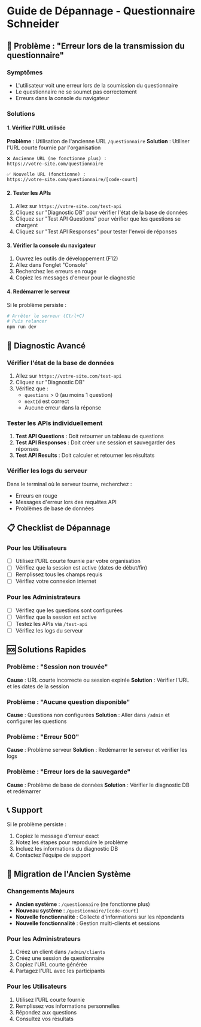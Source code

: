 # Guide de Dépannage - Questionnaire Schneider

## 🚨 Problème : "Erreur lors de la transmission du questionnaire"

### Symptômes
- L'utilisateur voit une erreur lors de la soumission du questionnaire
- Le questionnaire ne se soumet pas correctement
- Erreurs dans la console du navigateur

### Solutions

#### 1. Vérifier l'URL utilisée
**Problème** : Utilisation de l'ancienne URL `/questionnaire`
**Solution** : Utiliser l'URL courte fournie par l'organisation

```
❌ Ancienne URL (ne fonctionne plus) :
https://votre-site.com/questionnaire

✅ Nouvelle URL (fonctionne) :
https://votre-site.com/questionnaire/[code-court]
```

#### 2. Tester les APIs
1. Allez sur `https://votre-site.com/test-api`
2. Cliquez sur "Diagnostic DB" pour vérifier l'état de la base de données
3. Cliquez sur "Test API Questions" pour vérifier que les questions se chargent
4. Cliquez sur "Test API Responses" pour tester l'envoi de réponses

#### 3. Vérifier la console du navigateur
1. Ouvrez les outils de développement (F12)
2. Allez dans l'onglet "Console"
3. Recherchez les erreurs en rouge
4. Copiez les messages d'erreur pour le diagnostic

#### 4. Redémarrer le serveur
Si le problème persiste :
```bash
# Arrêter le serveur (Ctrl+C)
# Puis relancer
npm run dev
```

## 🔧 Diagnostic Avancé

### Vérifier l'état de la base de données
1. Allez sur `https://votre-site.com/test-api`
2. Cliquez sur "Diagnostic DB"
3. Vérifiez que :
   - `questions` > 0 (au moins 1 question)
   - `nextId` est correct
   - Aucune erreur dans la réponse

### Tester les APIs individuellement
1. **Test API Questions** : Doit retourner un tableau de questions
2. **Test API Responses** : Doit créer une session et sauvegarder des réponses
3. **Test API Results** : Doit calculer et retourner les résultats

### Vérifier les logs du serveur
Dans le terminal où le serveur tourne, recherchez :
- Erreurs en rouge
- Messages d'erreur lors des requêtes API
- Problèmes de base de données

## 📋 Checklist de Dépannage

### Pour les Utilisateurs
- [ ] Utilisez l'URL courte fournie par votre organisation
- [ ] Vérifiez que la session est active (dates de début/fin)
- [ ] Remplissez tous les champs requis
- [ ] Vérifiez votre connexion internet

### Pour les Administrateurs
- [ ] Vérifiez que les questions sont configurées
- [ ] Vérifiez que la session est active
- [ ] Testez les APIs via `/test-api`
- [ ] Vérifiez les logs du serveur

## 🆘 Solutions Rapides

### Problème : "Session non trouvée"
**Cause** : URL courte incorrecte ou session expirée
**Solution** : Vérifier l'URL et les dates de la session

### Problème : "Aucune question disponible"
**Cause** : Questions non configurées
**Solution** : Aller dans `/admin` et configurer les questions

### Problème : "Erreur 500"
**Cause** : Problème serveur
**Solution** : Redémarrer le serveur et vérifier les logs

### Problème : "Erreur lors de la sauvegarde"
**Cause** : Problème de base de données
**Solution** : Vérifier le diagnostic DB et redémarrer

## 📞 Support

Si le problème persiste :
1. Copiez le message d'erreur exact
2. Notez les étapes pour reproduire le problème
3. Incluez les informations du diagnostic DB
4. Contactez l'équipe de support

## 🔄 Migration de l'Ancien Système

### Changements Majeurs
- **Ancien système** : `/questionnaire` (ne fonctionne plus)
- **Nouveau système** : `/questionnaire/[code-court]`
- **Nouvelle fonctionnalité** : Collecte d'informations sur les répondants
- **Nouvelle fonctionnalité** : Gestion multi-clients et sessions

### Pour les Administrateurs
1. Créez un client dans `/admin/clients`
2. Créez une session de questionnaire
3. Copiez l'URL courte générée
4. Partagez l'URL avec les participants

### Pour les Utilisateurs
1. Utilisez l'URL courte fournie
2. Remplissez vos informations personnelles
3. Répondez aux questions
4. Consultez vos résultats
